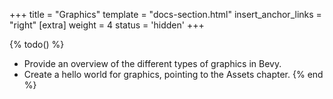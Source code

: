 +++
title = "Graphics"
template = "docs-section.html"
insert_anchor_links = "right"
[extra]
weight = 4
status = 'hidden'
+++

{% todo() %}

* Provide an overview of the different types of graphics in Bevy.
* Create a hello world for graphics, pointing to the Assets chapter.
{% end %}
